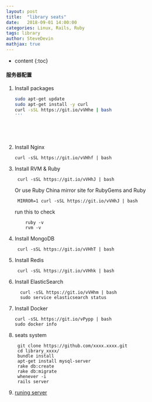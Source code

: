 ```yaml
---
layout: post
title:  "library seats"
date:   2018-09-01 14:00:00
categories: Linux, Rails, Ruby
tags: library
author: SteveDevin
mathjax: true
---
```

* content
{:toc}

#### 服务器配置
 1. Install packages
     ```bash
     sudo apt-get update
     sudo apt-get install -y curl
     curl -sSL https://git.io/vVHhe | bash
     '''
     
     
     
     
     
     
 2. Install Nginx
     ``` 
     curl -sSL https://git.io/vVHhf | bash
     ```
     
 3. Install RVM & Ruby
    ```
     curl -sSL https://git.io/vVHhJ | bash
    ```
    Or use Ruby China mirror site for RubyGems and Ruby
    ```
     MIRROR=1 curl -sSL https://git.io/vVHhJ | bash
    ```
    
    run this to check
    ```
        ruby -v
        rvm -v 
    ```
    
 4. Install MongoDB
    ```
     curl -sSL https://git.io/vVHhT | bash
    ```
    
 5. Install Redis
    ```
     curl -sSL https://git.io/vVHhk | bash
    ```
    
 6. Install ElasticSearch
    ```
      curl -sSL https://git.io/vVHhm | bash
      sudo service elasticsearch status
    ```
    
 7. Install Docker
    ```
    curl -sSL https://git.io/vPypp | bash
    sudo docker info
    ``` 
    
 8. seats system
    ```
     git clone https://github.com/xxxx.xxxx.git
     cd library_xxxx/
     bundle install 
     apt-get install mysql-server
     rake db:create
     rake db:migrate
     whenever -i
     rails server
    ```
  
 9. [runing server](seats.idevin.cn)
